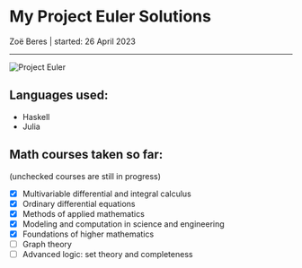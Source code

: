 # My Project Euler Solutions

Zoë Beres | 
started: 26 April 2023

---

![Project Euler](https://projecteuler.net/profile/x308.png)

## Languages used:

- Haskell
- Julia

## Math courses taken so far:

(unchecked courses are still in progress)

- [x] Multivariable differential and integral calculus
- [x] Ordinary differential equations
- [x] Methods of applied mathematics
- [x] Modeling and computation in science and engineering
- [x] Foundations of higher mathematics
- [ ] Graph theory
- [ ] Advanced logic: set theory and completeness
